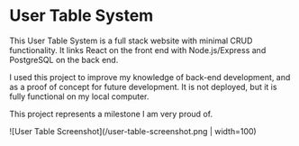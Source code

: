 # User Table System
This User Table System is a full stack website with minimal CRUD functionality. It links React on the front end with Node.js/Express and PostgreSQL on the back end.

I used this project to improve my knowledge of back-end development, and as a proof of concept for future development. It is not deployed, but it is fully functional on my local computer.

This project represents a milestone I am very proud of.

![User Table Screenshot](/user-table-screenshot.png | width=100)